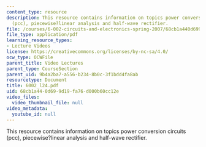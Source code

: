 ```yaml
---
content_type: resource
description: This resource contains information on topics power conversion circuits
  (pcc), piecewise?linear analysis and half-wave rectifier.
file: /courses/6-002-circuits-and-electronics-spring-2007/68cb1a440d699d19fa76d000b60cc12e_6002_l24.pdf
file_type: application/pdf
learning_resource_types:
- Lecture Videos
license: https://creativecommons.org/licenses/by-nc-sa/4.0/
ocw_type: OCWFile
parent_title: Video Lectures
parent_type: CourseSection
parent_uid: 9b4a2ba7-a556-b234-8b0c-3f1bdd4fa8ab
resourcetype: Document
title: 6002_l24.pdf
uid: 68cb1a44-0d69-9d19-fa76-d000b60cc12e
video_files:
  video_thumbnail_file: null
video_metadata:
  youtube_id: null
---
```

This resource contains information on topics power conversion circuits (pcc), piecewise?linear analysis and half-wave rectifier.